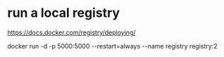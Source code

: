 # run a local registry

https://docs.docker.com/registry/deploying/


docker run -d -p 5000:5000 --restart=always --name registry registry:2


